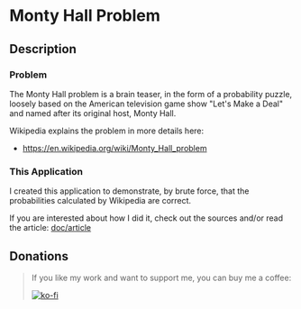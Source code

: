 # Monty Hall Problem

## Description

### Problem

The Monty Hall problem is a brain teaser, in the form of a probability puzzle, loosely based on the American television game show "Let's Make a Deal" and named after its original host, Monty Hall.

Wikipedia explains the problem in more details here:

- https://en.wikipedia.org/wiki/Monty_Hall_problem

### This Application

I created this application to demonstrate, by brute force, that the probabilities calculated by Wikipedia are correct.

If you are interested about how I did it, check out the sources and/or read the article: [doc/article](doc/article/README.md)

## Donations

> If you like my work and want to support me, you can buy me a coffee:
>
> [![ko-fi](https://www.ko-fi.com/img/githubbutton_sm.svg)](https://ko-fi.com/Y8Y62EZ8H)

